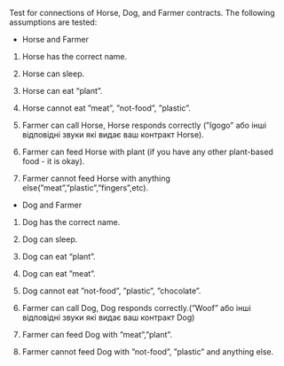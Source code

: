 Test for connections of Horse, Dog, and Farmer contracts. The following assumptions are tested:

- Horse and Farmer

1. Horse has the correct name.

2. Horse can sleep.

3. Horse can eat “plant”.

4. Horse cannot eat ”meat”, ”not-food”, ”plastic”.

5. Farmer can call Horse, Horse responds correctly (”Igogo” або інші відповідні звуки які видає ваш контракт Horse).

6. Farmer can feed Horse with plant (if you have any other plant-based food - it is okay).

7. Farmer cannot feed Horse with anything else(”meat”,”plastic”,”fingers”,etc).

- Dog and Farmer

1. Dog has the correct name.

2. Dog can sleep.

3. Dog can eat “plant”.

4. Dog can eat ”meat”.

5. Dog cannot eat ”not-food”, ”plastic”, ”chocolate”.

6. Farmer can call Dog, Dog responds correctly.(”Woof” або інші відповідні звуки які видає ваш контракт Dog)

7. Farmer can feed Dog with ”meat”,”plant”.

8. Farmer cannot feed Dog with ”not-food”, ”plastic” and anything else.
